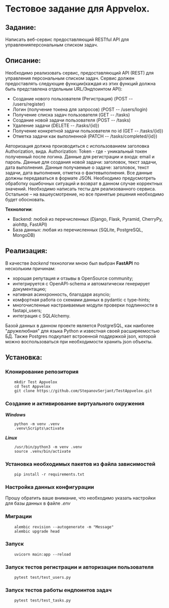 # Тестовое задание для Appvelox.

## Задание:
Написать веб-сервис предоставляющий RESTful API для управленияперсональным списком задач.

## Описание:
Необходимо реализовать сервис, предоставляющий API (REST) для управления персональным списком задач. Сервис должен предоставлять следующие функции(каждая из этих функций должна быть представлена отдельным URL/Эндпоинтом API):
- Создание нового пользователя (Регистрация) (POST -- <localhost>/users/register)
- Логин (получение токена для запросов) (POST -- <localhost>/users/login)
- Получение списка задач пользователя (GET -- <localhost>/tasks)
- Создание новой задачи пользователя (POST -- <localhost>/tasks)
- Удаление задачи (DELETE -- <localhost>/tasks/{id})
- Получение конкретной задачи пользователя по id (GET -- <localhost>/tasks/{id})
- Отметка задачи как выполненной (PATCH -- <localhost>/tasks/completed/{id})

Авторизация должна производиться с использованием заголовка Authorization, вида. Authorization: Token <token> - где <token> - уникальный токен полученный после логина.
Данные для регистрации и входа: email и пароль. 
Данные для создания новой задачи: заголовок, текст задачи, дата выполнения.
Данные получаемые о задаче: заголовок, текст задачи, дата выполнения, отметка о фактевыполнения.
Все данные должны передаваться в формате JSON. Необходимо предусмотреть обработку ошибочных ситуаций и возврат в данном случае корректных значений.
Необходимо написать тесты для реализованного сервиса. Остальное – на вашеусмотрение, но все принятые решения необходимо будет обосновать.

__Технологии__:
- Backend: любой из перечисленных (Django, Flask, Pyramid, CherryPy, aiohttp, FastAPI)
- База данных: любая из перечисленных (SQLite, PostgreSQL, MongoDB)

## Реализация:

В качестве _backend_ технологии мною был выбран __FastAPI__ по нескольким причинам:
- хорошая репутация и отзывы в OpenSource community;
- интегрируется с OpenAPI-schema и автоматически генерирует документацию;
- нативная асинхронность, благодаря asyncio;
- комфортная работа со схемами данных в pydantic c type-hints;
- многочисленные настраиваемые модули проверки подлинности в fastapi_users;
- интеграция с SQLAlchemy.

Базой данных в данном проекте является PostgreSQL, как наиболее "дружелюбная" для языка Python и известная своей расширяемостью БД. Также Postgres подкупает встроенной поддержкой json, которой можно воспользоваться при необходимости хранить json объекты.


## Установка:

### Клонирование репозитория
```
    mkdir Test Appvelox
    cd Test Appvelox
    git clone https://github.com/StepanovSerjant/TestAppvelox.git
```

### Создание и активирование виртуального окружения
___Windows___
```
    python -m venv .venv
    .venv\Scripts\activate
```
___Linux___
```
    /usr/bin/python3 -m venv .venv
    source .venv/bin/activate
```

### Установка необходимых пакетов из файла зависимостей
```
    pip install -r requirements.txt
```

### Настройка данных конфигурации

Прошу обратить ваше внимание, что необходимо указать настройки для базы данных в файле _.env_

### Миграции

```
    alembic revision --autogenerate -m "Message"
    alembic upgrade head
```

### Запуск
```
    uvicorn main:app --reload
```

### Запуск тестов регистрации и авторизации пользователя
```
    pytest test/test_users.py
```

### Запуск тестов работы ендпоинтов задач
```
    pytest test/test_tasks.py
```